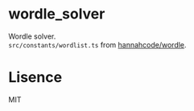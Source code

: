 # wordle_solver
Wordle solver.  
`src/constants/wordlist.ts` from [hannahcode/wordle](https://github.com/hannahcode/wordle/blob/3c2654153288d7bc2232ba6789b63a14b63d44f2/src/constants/wordlist.ts).

# Lisence
MIT
